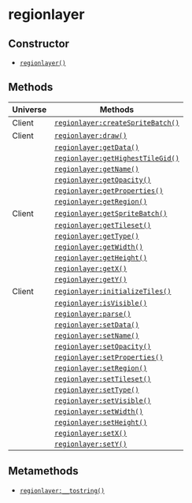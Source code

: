 regionlayer
===========

Constructor
-----------

* [`regionlayer()`](api/regionlayer.regionlayer)

Methods
-------

| Universe  | Methods                                                                |
| --------- | ---------------------------------------------------------------------- |
| Client    | [`regionlayer:createSpriteBatch()`](api/regionlayer.createSpriteBatch) |
| Client    | [`regionlayer:draw()`](api/regionlayer.draw)                           |
|           | [`regionlayer:getData()`](api/regionlayer.getData)                     |
|           | [`regionlayer:getHighestTileGid()`](api/regionlayer.getHighestTileGid) |
|           | [`regionlayer:getName()`](api/regionlayer.getName)                     |
|           | [`regionlayer:getOpacity()`](api/regionlayer.getOpacity)               |
|           | [`regionlayer:getProperties()`](api/regionlayer.getProperties)         |
|           | [`regionlayer:getRegion()`](api/regionlayer.getRegion)                 |
| Client    | [`regionlayer:getSpriteBatch()`](api/regionlayer.getSpriteBatch)       |
|           | [`regionlayer:getTileset()`](api/regionlayer.getTileset)               |
|           | [`regionlayer:getType()`](api/regionlayer.getType)                     |
|           | [`regionlayer:getWidth()`](api/regionlayer.getWidth)                   |
|           | [`regionlayer:getHeight()`](api/regionlayer.getHeight)                 |
|           | [`regionlayer:getX()`](api/regionlayer.getX)                           |
|           | [`regionlayer:getY()`](api/regionlayer.getY)                           |
| Client    | [`regionlayer:initializeTiles()`](api/regionlayer.initializeTiles)     |
|           | [`regionlayer:isVisible()`](api/regionlayer.isVisible)                 |
|           | [`regionlayer:parse()`](api/regionlayer.parse)                         |
|           | [`regionlayer:setData()`](api/regionlayer.setData)                     |
|           | [`regionlayer:setName()`](api/regionlayer.setName)                     |
|           | [`regionlayer:setOpacity()`](api/regionlayer.setOpacity)               |
|           | [`regionlayer:setProperties()`](api/regionlayer.setProperties)         |
|           | [`regionlayer:setRegion()`](api/regionlayer.setRegion)                 |
|           | [`regionlayer:setTileset()`](api/regionlayer.setTileset)               |
|           | [`regionlayer:setType()`](api/regionlayer.setType)                     |
|           | [`regionlayer:setVisible()`](api/regionlayer.setVisible)               |
|           | [`regionlayer:setWidth()`](api/regionlayer.setWidth)                   |
|           | [`regionlayer:setHeight()`](api/regionlayer.setHeight)                 |
|           | [`regionlayer:setX()`](api/regionlayer.setX)                           |
|           | [`regionlayer:setY()`](api/regionlayer.setY)                           |

Metamethods
-----------

* [`regionlayer:__tostring()`](api/regionlayer.__tostring)
